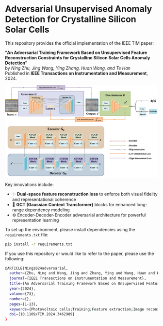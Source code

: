 # Adversarial Unsupervised Anomaly Detection for Crystalline Silicon Solar Cells

This repository provides the official implementation of the IEEE TIM paper:

**"An Adversarial Training Framework Based on Unsupervised Feature Reconstruction Constraints for Crystalline Silicon Solar Cells Anomaly Detection"**  
by *Ning Zhu, Jing Wang, Ying Zhang, Huan Wang, and Te Han*  
Published in **IEEE Transactions on Instrumentation and Measurement**, 2024.

<p align="center">
  <img src="figure2.png" width="800">
</p>

Key innovations include:
- ✨ **Dual-space feature reconstruction loss** to enforce both visual fidelity and representational coherence
- 📐 **GCT (Gaussian Context Transformer)** blocks for enhanced long-range dependency modeling
- ⚙️ Encoder-Decoder-Encoder adversarial architecture for powerful representation learning

To set up the environment, please install dependencies using the `requirements.txt` file:

```bash
pip install -r requirements.txt
```

If you use this repository or would like to refer to the paper, please use the following:

```bash
@ARTICLE{Ning2024adversarial, 
  author={Zhu, Ning and Wang, Jing and Zhang, Ying and Wang, Huan and Han, Te},
  journal={IEEE Transactions on Instrumentation and Measurement}, 
  title={An Adversarial Training Framework Based on Unsupervised Feature Reconstruction Constraints for Crystalline Silicon Solar Cells Anomaly Detection}, 
  year={2024},
  volume={73},
  number={},
  pages={1-13},
  keywords={Photovoltaic cells;Training;Feature extraction;Image reconstruction;Silicon;Anomaly detection;Inspection;Anomaly detection;electroluminescence (EL) imaging;generative adversarial networks (GANs);unsupervised learning},
  doi={10.1109/TIM.2024.3462989}
}
```
